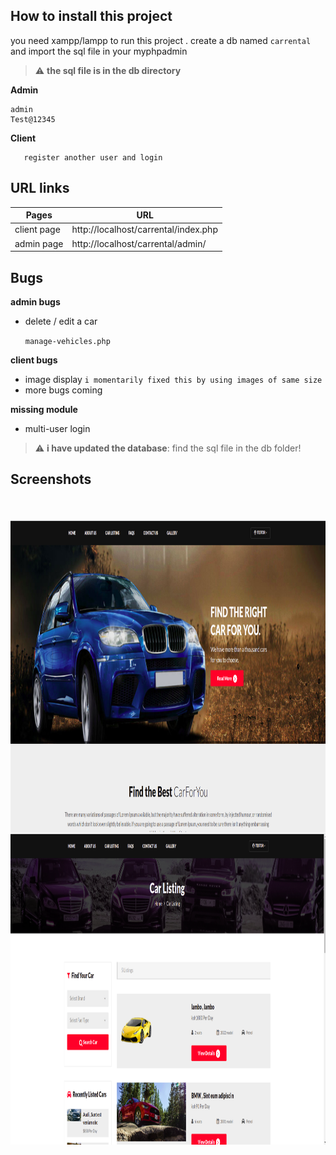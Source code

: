 ## How to install this project

you need xampp/lampp to run this project .
create a db named `carrental` and import the sql file in your myphpadmin
<br/>
> :warning: **the sql file is in the db directory**



**Admin**

    admin
    Test@12345

**Client**

       register another user and login

## URL links

| Pages       | URL                                  |
| ----------- | ------------------------------------ |
| client page | http://localhost/carrental/index.php |
| admin page  | http://localhost/carrental/admin/    |


## Bugs
**admin bugs**
* delete / edit a car

    `manage-vehicles.php`

**client bugs**

- image display
  `i momentarily fixed this by using images of same size`
- more bugs coming

**missing module**

- multi-user login

> :warning: **i have updated the database**: find the sql file in the db folder!

## Screenshots
<br/><br/>
<img align="right" alt="dash" src="assets/images/screenshot1.png" height="500"/>
<br/>
<br/>
<img align="right" alt="dash" src="assets/images/screenshot2.png" height="500"/> 
    

